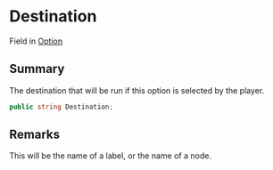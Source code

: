 # Destination

Field in [Option](./)

## Summary

The destination that will be run if this option is selected by the player.

```csharp
public string Destination;
```

## Remarks

This will be the name of a label, or the name of a node.
